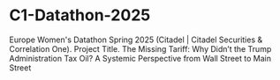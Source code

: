 # C1-Datathon-2025
Europe Women's Datathon Spring 2025 (Citadel | Citadel Securities &amp; Correlation One). Project Title. The Missing Tariff: Why Didn’t the Trump Administration Tax Oil? A Systemic Perspective from Wall Street to Main Street

